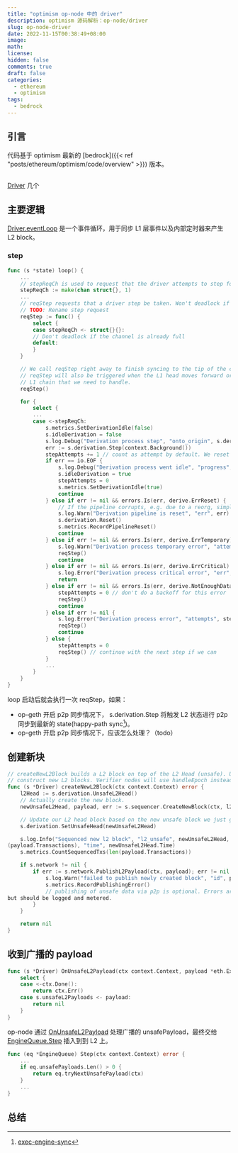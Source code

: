 ```yaml
---
title: "optimism op-node 中的 driver"
description: optimism 源码解析：op-node/driver
slug: op-node-driver
date: 2022-11-15T00:38:49+08:00
image:
math:
license:
hidden: false
comments: true
draft: false
categories:
  - ethereum
  - optimism
tags:
  - bedrock
---
```


## 引言

代码基于 optimism 最新的 [bedrock]({{< ref "posts/ethereum/optimism/code/overview" >}}) 版本。

```go

```

[Driver](https://github.com/ethereum-optimism/optimism/blob/66d56a47a233451d3db1fefb764dd4212300c66f/op-node/rollup/driver/state.go#L23) 几个

## 主要逻辑

[Driver.eventLoop](https://github.com/ethereum-optimism/optimism/blob/66d56a47a233451d3db1fefb764dd4212300c66f/op-node/rollup/driver/state.go#L185) 是一个事件循环，用于同步 L1 层事件以及内部定时器来产生 L2 block。

### step

```go
func (s *state) loop() {
    ...
    // stepReqCh is used to request that the driver attempts to step forward by one L1 block.
    stepReqCh := make(chan struct{}, 1)
    ...
    // reqStep requests that a driver step be taken. Won't deadlock if the channel is full.
    // TODO: Rename step request
    reqStep := func() {
        select {
        case stepReqCh <- struct{}{}:
        // Don't deadlock if the channel is already full
        default:
        }
    }

    // We call reqStep right away to finish syncing to the tip of the chain if we're behind.
    // reqStep will also be triggered when the L1 head moves forward or if there was a reorg on the
    // L1 chain that we need to handle.
    reqStep()

    for {
        select {
        ...
        case <-stepReqCh:
            s.metrics.SetDerivationIdle(false)
            s.idleDerivation = false
            s.log.Debug("Derivation process step", "onto_origin", s.derivation.Origin(), "attempts", stepAttempts)
            err := s.derivation.Step(context.Background())
            stepAttempts += 1 // count as attempt by default. We reset to 0 if we are making healthy progress.
            if err == io.EOF {
                s.log.Debug("Derivation process went idle", "progress", s.derivation.Origin())
                s.idleDerivation = true
                stepAttempts = 0
                s.metrics.SetDerivationIdle(true)
                continue
            } else if err != nil && errors.Is(err, derive.ErrReset) {
                // If the pipeline corrupts, e.g. due to a reorg, simply reset it
                s.log.Warn("Derivation pipeline is reset", "err", err)
                s.derivation.Reset()
                s.metrics.RecordPipelineReset()
                continue
            } else if err != nil && errors.Is(err, derive.ErrTemporary) {
                s.log.Warn("Derivation process temporary error", "attempts", stepAttempts, "err", err)
                reqStep()
                continue
            } else if err != nil && errors.Is(err, derive.ErrCritical) {
                s.log.Error("Derivation process critical error", "err", err)
                return
            } else if err != nil && errors.Is(err, derive.NotEnoughData) {
                stepAttempts = 0 // don't do a backoff for this error
                reqStep()
                continue
            } else if err != nil {
                s.log.Error("Derivation process error", "attempts", stepAttempts, "err", err)
                reqStep()
                continue
            } else {
                stepAttempts = 0
                reqStep() // continue with the next step if we can
            }
            ...
        }
    }
}
```

loop 启动后就会执行一次 reqStep，如果：

- op-geth 开启 p2p 同步情况下， s.derivation.Step 将触发 L2 状态进行 p2p 同步到最新的 state(happy-path sync[^1])。
- op-geth 开启 p2p 同步情况下，应该怎么处理？（todo）

## 创建新块

```go
// createNewL2Block builds a L2 block on top of the L2 Head (unsafe). Used by Sequencer nodes to
// construct new L2 blocks. Verifier nodes will use handleEpoch instead.
func (s *Driver) createNewL2Block(ctx context.Context) error {
    l2Head := s.derivation.UnsafeL2Head()
    // Actually create the new block.
    newUnsafeL2Head, payload, err := s.sequencer.CreateNewBlock(ctx, l2Head, l2Safe.ID(), l2Finalized.ID(), l1Origin)

    // Update our L2 head block based on the new unsafe block we just generated.
    s.derivation.SetUnsafeHead(newUnsafeL2Head)

    s.log.Info("Sequenced new l2 block", "l2_unsafe", newUnsafeL2Head, "l1_origin", newUnsafeL2Head.L1Origin, "txs", len
(payload.Transactions), "time", newUnsafeL2Head.Time)
    s.metrics.CountSequencedTxs(len(payload.Transactions))

    if s.network != nil {
        if err := s.network.PublishL2Payload(ctx, payload); err != nil {
            s.log.Warn("failed to publish newly created block", "id", payload.ID(), "err", err)
            s.metrics.RecordPublishingError()
            // publishing of unsafe data via p2p is optional. Errors are not severe enough to change/halt sequencing
but should be logged and metered.
        }
    }

    return nil
}
```

## 收到广播的 payload

```go
func (s *Driver) OnUnsafeL2Payload(ctx context.Context, payload *eth.ExecutionPayload) error {
    select {
    case <-ctx.Done():
        return ctx.Err()
    case s.unsafeL2Payloads <- payload:
        return nil
    }
}
```

op-node 通过 [OnUnsafeL2Payload](https://github.com/ethereum-optimism/optimism/blob/66d56a47a233451d3db1fefb764dd4212300c66f/op-node/rollup/driver/state.go#L121) 处理广播的 unsafePayload，最终交给 [EngineQueue.Step](https://github.com/ethereum-optimism/optimism/blob/66d56a47a233451d3db1fefb764dd4212300c66f/op-node/rollup/derive/engine_queue.go#L207) 插入到到 L2 上。

```go
func (eq *EngineQueue) Step(ctx context.Context) error {
    ...
    if eq.unsafePayloads.Len() > 0 {
        return eq.tryNextUnsafePayload(ctx)
    }
    ...
}
```

## 总结

[^1]: [exec-engine-sync](https://github.com/ethereum-optimism/optimism/blob/bedrock/specs/exec-engine.md#sync)
